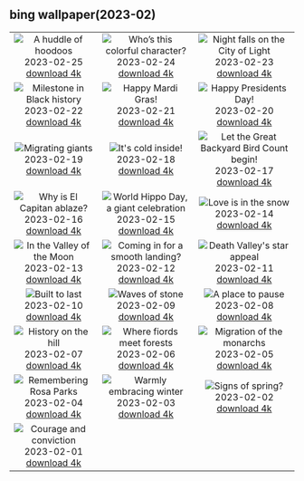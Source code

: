 ## bing wallpaper(2023-02)

|  |  |  |
| :----: | :----: | :----: |
| ![A huddle of hoodoos](https://cn.bing.com/th?id=OHR.BryceAnniv_EN-US9498074213_UHD.jpg&pid=hp&w=384&h=216&rs=1&c=4) <br/>2023-02-25 [download 4k](https://cn.bing.com/th?id=OHR.BryceAnniv_EN-US9498074213_UHD.jpg)| ![Who’s this colorful character?](https://cn.bing.com/th?id=OHR.RichmondParkDuck_EN-US9381974155_UHD.jpg&pid=hp&w=384&h=216&rs=1&c=4) <br/>2023-02-24 [download 4k](https://cn.bing.com/th?id=OHR.RichmondParkDuck_EN-US9381974155_UHD.jpg)| ![Night falls on the City of Light](https://cn.bing.com/th?id=OHR.BlueWinterParis_EN-US2358774284_UHD.jpg&pid=hp&w=384&h=216&rs=1&c=4) <br/>2023-02-23 [download 4k](https://cn.bing.com/th?id=OHR.BlueWinterParis_EN-US2358774284_UHD.jpg)|
| ![Milestone in Black history](https://cn.bing.com/th?id=OHR.FreedomRallyChi_EN-US2565810173_UHD.jpg&pid=hp&w=384&h=216&rs=1&c=4) <br/>2023-02-22 [download 4k](https://cn.bing.com/th?id=OHR.FreedomRallyChi_EN-US2565810173_UHD.jpg)| ![Happy Mardi Gras!](https://cn.bing.com/th?id=OHR.MardiGrasNOLA_EN-US1003373004_UHD.jpg&pid=hp&w=384&h=216&rs=1&c=4) <br/>2023-02-21 [download 4k](https://cn.bing.com/th?id=OHR.MardiGrasNOLA_EN-US1003373004_UHD.jpg)| ![Happy Presidents Day!](https://cn.bing.com/th?id=OHR.PresDayDC_EN-US2054662773_UHD.jpg&pid=hp&w=384&h=216&rs=1&c=4) <br/>2023-02-20 [download 4k](https://cn.bing.com/th?id=OHR.PresDayDC_EN-US2054662773_UHD.jpg)|
| ![Migrating giants](https://cn.bing.com/th?id=OHR.MauiWhale_EN-US1928366389_UHD.jpg&pid=hp&w=384&h=216&rs=1&c=4) <br/>2023-02-19 [download 4k](https://cn.bing.com/th?id=OHR.MauiWhale_EN-US1928366389_UHD.jpg)| ![It's cold inside!](https://cn.bing.com/th?id=OHR.EbenIceCave_EN-US1839710567_UHD.jpg&pid=hp&w=384&h=216&rs=1&c=4) <br/>2023-02-18 [download 4k](https://cn.bing.com/th?id=OHR.EbenIceCave_EN-US1839710567_UHD.jpg)| ![Let the Great Backyard Bird Count begin!](https://cn.bing.com/th?id=OHR.BirdcountAllen_EN-US1766542066_UHD.jpg&pid=hp&w=384&h=216&rs=1&c=4) <br/>2023-02-17 [download 4k](https://cn.bing.com/th?id=OHR.BirdcountAllen_EN-US1766542066_UHD.jpg)|
| ![Why is El Capitan ablaze?](https://cn.bing.com/th?id=OHR.FireFallYosemite_EN-US1696286356_UHD.jpg&pid=hp&w=384&h=216&rs=1&c=4) <br/>2023-02-16 [download 4k](https://cn.bing.com/th?id=OHR.FireFallYosemite_EN-US1696286356_UHD.jpg)| ![World Hippo Day, a giant celebration](https://cn.bing.com/th?id=OHR.HippoDayChobe_EN-US1475666654_UHD.jpg&pid=hp&w=384&h=216&rs=1&c=4) <br/>2023-02-15 [download 4k](https://cn.bing.com/th?id=OHR.HippoDayChobe_EN-US1475666654_UHD.jpg)| ![Love is in the snow](https://cn.bing.com/th?id=OHR.OtaruIgloo_EN-US1380797135_UHD.jpg&pid=hp&w=384&h=216&rs=1&c=4) <br/>2023-02-14 [download 4k](https://cn.bing.com/th?id=OHR.OtaruIgloo_EN-US1380797135_UHD.jpg)|
| ![In the Valley of the Moon](https://cn.bing.com/th?id=OHR.MoonValley_EN-US1284273095_UHD.jpg&pid=hp&w=384&h=216&rs=1&c=4) <br/>2023-02-13 [download 4k](https://cn.bing.com/th?id=OHR.MoonValley_EN-US1284273095_UHD.jpg)| ![Coming in for a smooth landing?](https://cn.bing.com/th?id=OHR.BoobyDarwinDay_EN-US7558308740_UHD.jpg&pid=hp&w=384&h=216&rs=1&c=4) <br/>2023-02-12 [download 4k](https://cn.bing.com/th?id=OHR.BoobyDarwinDay_EN-US7558308740_UHD.jpg)| ![Death Valley's star appeal](https://cn.bing.com/th?id=OHR.DarkSkiesDV_EN-US5129041284_UHD.jpg&pid=hp&w=384&h=216&rs=1&c=4) <br/>2023-02-11 [download 4k](https://cn.bing.com/th?id=OHR.DarkSkiesDV_EN-US5129041284_UHD.jpg)|
| ![Built to last](https://cn.bing.com/th?id=OHR.EpidaurusGreece_EN-US0957261511_UHD.jpg&pid=hp&w=384&h=216&rs=1&c=4) <br/>2023-02-10 [download 4k](https://cn.bing.com/th?id=OHR.EpidaurusGreece_EN-US0957261511_UHD.jpg)| ![Waves of stone](https://cn.bing.com/th?id=OHR.LowerAntelopeAZ_EN-US3547494170_UHD.jpg&pid=hp&w=384&h=216&rs=1&c=4) <br/>2023-02-09 [download 4k](https://cn.bing.com/th?id=OHR.LowerAntelopeAZ_EN-US3547494170_UHD.jpg)| ![A place to pause](https://cn.bing.com/th?id=OHR.NorwayRestArea_EN-US3474268008_UHD.jpg&pid=hp&w=384&h=216&rs=1&c=4) <br/>2023-02-08 [download 4k](https://cn.bing.com/th?id=OHR.NorwayRestArea_EN-US3474268008_UHD.jpg)|
| ![History on the hill](https://cn.bing.com/th?id=OHR.MedievalLabro_EN-US3411281136_UHD.jpg&pid=hp&w=384&h=216&rs=1&c=4) <br/>2023-02-07 [download 4k](https://cn.bing.com/th?id=OHR.MedievalLabro_EN-US3411281136_UHD.jpg)| ![Where fiords meet forests](https://cn.bing.com/th?id=OHR.WaitangiFjordlandNP_EN-US6375624505_UHD.jpg&pid=hp&w=384&h=216&rs=1&c=4) <br/>2023-02-06 [download 4k](https://cn.bing.com/th?id=OHR.WaitangiFjordlandNP_EN-US6375624505_UHD.jpg)| ![Migration of the monarchs](https://cn.bing.com/th?id=OHR.MonarchPismo_EN-US3162751009_UHD.jpg&pid=hp&w=384&h=216&rs=1&c=4) <br/>2023-02-05 [download 4k](https://cn.bing.com/th?id=OHR.MonarchPismo_EN-US3162751009_UHD.jpg)|
| ![Remembering Rosa Parks](https://cn.bing.com/th?id=OHR.RosaParksBus_EN-US3109740887_UHD.jpg&pid=hp&w=384&h=216&rs=1&c=4) <br/>2023-02-04 [download 4k](https://cn.bing.com/th?id=OHR.RosaParksBus_EN-US3109740887_UHD.jpg)| ![Warmly embracing winter](https://cn.bing.com/th?id=OHR.QuebecFrontenac_EN-US3034032069_UHD.jpg&pid=hp&w=384&h=216&rs=1&c=4) <br/>2023-02-03 [download 4k](https://cn.bing.com/th?id=OHR.QuebecFrontenac_EN-US3034032069_UHD.jpg)| ![Signs of spring?](https://cn.bing.com/th?id=OHR.GroundhogThree_EN-US2975789647_UHD.jpg&pid=hp&w=384&h=216&rs=1&c=4) <br/>2023-02-02 [download 4k](https://cn.bing.com/th?id=OHR.GroundhogThree_EN-US2975789647_UHD.jpg)|
| ![Courage and conviction](https://cn.bing.com/th?id=OHR.LittleRockNine_EN-US4940477720_UHD.jpg&pid=hp&w=384&h=216&rs=1&c=4) <br/>2023-02-01 [download 4k](https://cn.bing.com/th?id=OHR.LittleRockNine_EN-US4940477720_UHD.jpg)|
